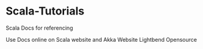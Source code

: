 # Scala-Tutorials
Scala Docs for referencing

Use Docs online on Scala website and Akka Website Lightbend Opensource
